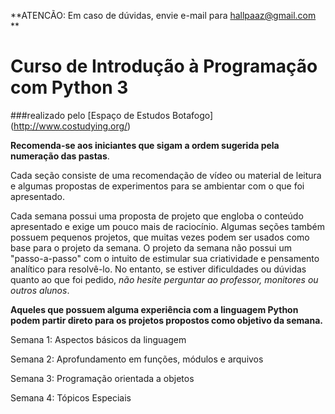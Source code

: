 **ATENCÃO: Em caso de dúvidas, envie e-mail para hallpaaz@gmail.com **

# Curso de Introdução à Programação com Python 3
###realizado pelo [Espaço de Estudos Botafogo] (http://www.costudying.org/)

**Recomenda-se aos iniciantes que sigam a ordem sugerida pela numeração das pastas**.

Cada seção consiste de uma recomendação de vídeo ou material de leitura e algumas propostas de experimentos para se ambientar com o que foi apresentado. 

Cada semana possui uma proposta de projeto que engloba o conteúdo apresentado e exige um pouco mais de raciocínio. Algumas seções também possuem pequenos projetos, que muitas vezes podem ser usados como base para o projeto da semana. O projeto da semana não possui um "passo-a-passo" com o intuito de estimular sua criatividade e pensamento analítico para resolvê-lo. No entanto, se estiver dificuldades ou dúvidas quanto ao que foi pedido, *não hesite perguntar ao professor, monitores ou outros alunos*.

**Aqueles que possuem alguma experiência com a linguagem Python podem partir direto para os projetos propostos como objetivo da semana.**

Semana 1: Aspectos básicos da linguagem

Semana 2: Aprofundamento em funções, módulos e arquivos

Semana 3: Programação orientada a objetos

Semana 4: Tópicos Especiais
